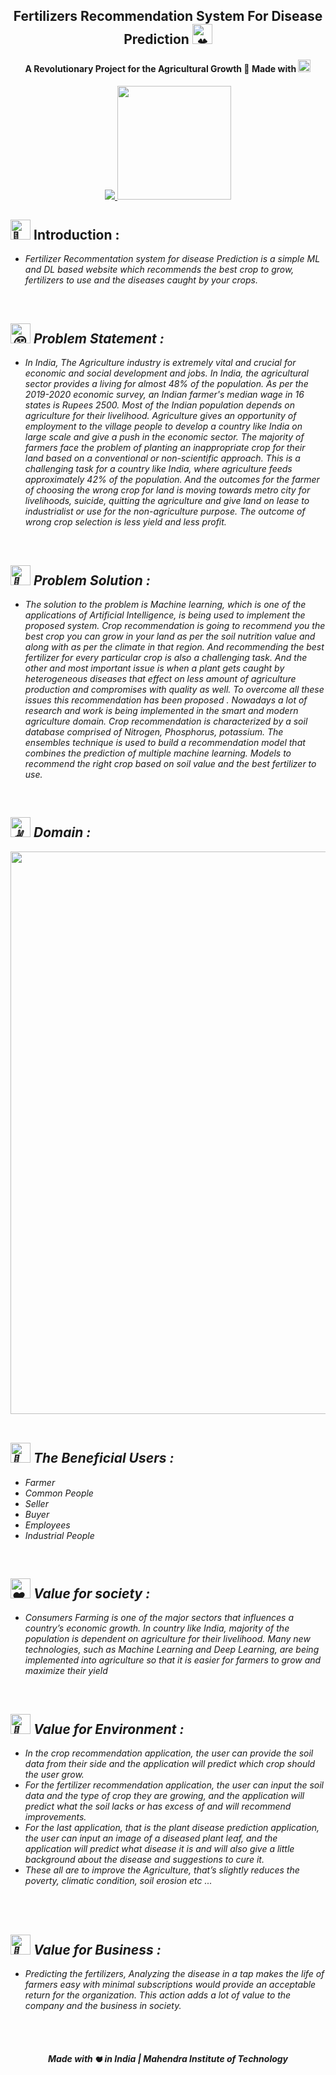    
<h2 align="center">Fertilizers Recommendation System For Disease Prediction <a href="https://github.com/IBM-EPBL/IBM-Project-17508-1659672731" target="_blank"><picture>
    <source srcset="https://fonts.gstatic.com/s/e/notoemoji/latest/1f340/512.webp" type="image/webp">
    <img src="https://fonts.gstatic.com/s/e/notoemoji/latest/1f340/512.gif" alt="🍀" width="32" height="32">
  </picture></a></h2>
  
  
  <h4 align="center">A Revolutionary Project for the Agricultural Growth 🌷 Made with <picture>
    <source srcset="https://fonts.gstatic.com/s/e/notoemoji/latest/2764_fe0f/512.webp" type="image/webp">
    <img src="https://fonts.gstatic.com/s/e/notoemoji/latest/2764_fe0f/512.gif" alt="❤" width="20" height="20">
  </picture> </h4>
   
  <p align="center">
  <a href="https://www.ibm.com/in-en">
  <img src="https://img.shields.io/badge/IBM-052FAD.svg?style=for-the-badge&logo=IBM&logoColor=white"> 
  </a>
     <a href="https://www.python.org/g">
      <img src="https://forthebadge.com/images/badges/made-with-python.svg" width =182 >
    </a>
  
  
  <h2><picture>
    <source srcset="https://fonts.gstatic.com/s/e/notoemoji/latest/1f331/512.webp" type="image/webp">
    <img src="https://fonts.gstatic.com/s/e/notoemoji/latest/1f331/512.gif" alt="🌱" width="32" height="32">
  </picture> Introduction :</h2><i>
  <ul>
  <li>Fertilizer Recommentation system for disease Prediction is a simple ML and DL based website which recommends the best crop to grow, fertilizers to use and the diseases caught by your crops. </li>
    </ul>
  <br>
  
  <div>
   <h2><picture>
    <source srcset="https://fonts.gstatic.com/s/e/notoemoji/latest/1f635_200d_1f4ab/512.webp" type="image/webp">
    <img src="https://fonts.gstatic.com/s/e/notoemoji/latest/1f635_200d_1f4ab/512.gif" alt="😵" width="32" height="32">
  </picture> Problem Statement :</h2></div>
  <ul>
  <li> In India, The Agriculture industry is extremely vital and crucial for economic and social development and jobs. In India, the agricultural sector provides a living for almost 48% of the population. As per the 2019-2020 economic survey, an Indian farmer's median wage in 16 states is Rupees 2500. Most of the Indian population depends on agriculture for their livelihood. Agriculture gives an opportunity of employment to the village people to develop a country like India on large scale and give a push in the economic sector. The majority of farmers face the problem of planting an inappropriate crop for their land based on a conventional or non-scientific approach. This is a challenging task for a country like India, where agriculture feeds approximately 42% of the population. And the outcomes for the farmer of choosing the wrong crop for land is moving towards metro city for livelihoods, suicide, quitting the agriculture and give land on lease to industrialist or use for the non-agriculture purpose. The outcome of wrong crop selection is less yield and less profit.</li>
    </ul>
  <br>
  
  <div>
   <h2><picture>
    <source srcset="https://fonts.gstatic.com/s/e/notoemoji/latest/1f31f/512.webp" type="image/webp">
    <img src="https://fonts.gstatic.com/s/e/notoemoji/latest/1f31f/512.gif" alt="🌟" width="32" height="32">
  </picture> Problem Solution :</h2></div>
  <ul>
  <li> The solution to the problem is Machine learning, which is one of the applications of Artificial Intelligence, is being used to implement the proposed system. Crop recommendation is going to recommend you the best crop you can grow in your land as per the soil nutrition value and along with as per the climate in that region. And recommending the best fertilizer for every particular crop is also a challenging task. And the other and most important issue is when a plant gets caught by heterogeneous diseases that effect on less amount of agriculture production and compromises with quality as well. To overcome all these issues this recommendation has been proposed . Nowadays a lot of research and work is being implemented in the smart and modern agriculture domain. Crop recommendation is characterized by a soil database comprised of Nitrogen, Phosphorus, potassium. The ensembles technique is used to build a recommendation model that combines the prediction of multiple machine learning. Models to recommend the right crop based on soil value and the best fertilizer to use. </li>
    </ul>
  <br>
  
  
  <div>
   <h2><picture>
    <source srcset="https://fonts.gstatic.com/s/e/notoemoji/latest/270c_1f3fc/512.webp" type="image/webp">
    <img src="https://fonts.gstatic.com/s/e/notoemoji/latest/270c_1f3fc/512.gif" alt="✌" width="32" height="32">
  </picture> Domain :</h2></div>
  <div align="center">
   <img src="https://miro.medium.com/max/828/1*TPy4pf_P1QUNVZqzngjliA.gif" width="900" >
   </div>
  
  <br>
  
  
  <div>
   <h2><picture>
    <source srcset="https://fonts.gstatic.com/s/e/notoemoji/latest/1f979/512.webp" type="image/webp">
    <img src="https://fonts.gstatic.com/s/e/notoemoji/latest/1f979/512.gif" alt="🥹" width="32" height="32">
  </picture>	The Beneficial Users  :</h2></div>
  <ul>
  <li>  	Farmer </li>
  <li>  	Common People </li>
  <li>  	Seller </li>
  <li>  	Buyer </li>
  <li>  	Employees </li>
  <li>  	Industrial People </li>
    </ul>
  <br>
  
  <div>
   <h2><picture>
    <source srcset="https://fonts.gstatic.com/s/e/notoemoji/latest/2764_fe0f/512.webp" type="image/webp">
    <img src="https://fonts.gstatic.com/s/e/notoemoji/latest/2764_fe0f/512.gif" alt="❤" width="32" height="32">
  </picture> Value for society :</h2></div>
  <ul>
  <li> Consumers Farming is one of the major sectors that influences a country’s economic growth. In country like India, majority of the population is dependent on agriculture for their livelihood. Many new technologies, such as Machine Learning and Deep Learning, are being implemented into agriculture so that it is easier for farmers to grow and maximize their yield </ul>
  <br>
    
    
    
   <h2><picture>
    <source srcset="https://fonts.gstatic.com/s/e/notoemoji/latest/1f49a/512.webp" type="image/webp">
    <img src="https://fonts.gstatic.com/s/e/notoemoji/latest/1f49a/512.gif" alt="💚" width="32" height="32">
  </picture> Value for Environment :</h2></div>
  <ul>
  <li>In the crop recommendation application, the user can provide the soil data from their side and the application will predict which crop should the user grow.
  <li>For the fertilizer recommendation application, the user can input the soil data and the type of crop they are growing, and the application will predict what the soil lacks or has excess of and will recommend improvements.</li>
  <li>For the last application, that is the plant disease prediction application, the user can input an image of a diseased plant leaf, and the application will predict what disease it is and will also give a little background about the disease and suggestions to cure it.</li>
  <li>These all are to improve the Agriculture, that’s slightly reduces the poverty, climatic condition, soil erosion etc ...</li></ul><br></div><br>
  
    
   <h2><picture>
    <source srcset="https://fonts.gstatic.com/s/e/notoemoji/latest/1f911/512.webp" type="image/webp">
    <img src="https://fonts.gstatic.com/s/e/notoemoji/latest/1f911/512.gif" alt="🤑" width="32" height="32">
  </picture> Value for Business :</h2></div>
  <ul>
  <li>Predicting the fertilizers, Analyzing the disease in a tap makes the life of farmers easy with minimal subscriptions would provide an acceptable return for the organization. This action adds a lot of value to the company and the business in society.</li></ul><br></div><br>
  
  <div align="center">
   <h5> Made with <picture>
    <source srcset="https://fonts.gstatic.com/s/e/notoemoji/latest/2764_fe0f/512.webp" type="image/webp">
    <img src="https://fonts.gstatic.com/s/e/notoemoji/latest/2764_fe0f/512.gif" alt="❤" width="12" height="12">
  </picture> in India | Mahendra Institute of Technology</h5>
